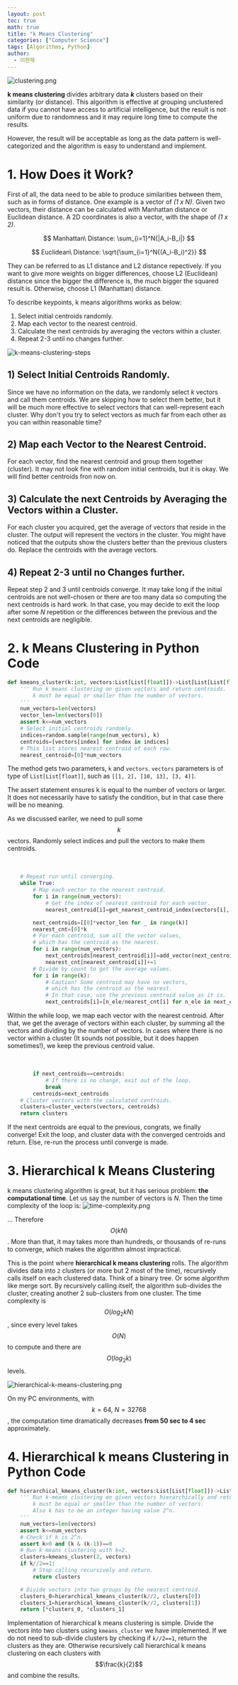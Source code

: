 ```yaml
---
layout: post
toc: true
math: true
title: "k Means Clustering"
categories: ["Computer Science"]
tags: [Algorithms, Python]
author:
  - 이현재
---
```


![clustering.png](/img/2021-12-18-k-means-clustering/clustering.png)

**k means clustering** divides arbitrary data ***k*** clusters
based on their similarity (or distance). This algorithm is effective at
grouping unclustered data if you cannot have access to artificial
intelligence, but the result is not uniform due to randomness
and it may require long time to compute the results.
<!--more-->

However, the result will be acceptable as long as the data pattern is
well-categorized and the algorithm is easy to understand and implement.

# 1. How Does it Work?
First of all, the data need to be able to produce similarities between them,
such as in forms of distance. One example is a vector of *(1 x N)*.
Given two vectors, their distance can be calculated with
Manhattan distance or Euclidean distance.
A 2D coordinates is also a vector, with the shape of *(1 x 2)*.

$$
Manhattan\ Distance: \sum_{i=1}^N{|A_i-B_i|}
$$

$$
Euclidean\ Distance: \sqrt{\sum_{i=1}^N{(A_i-B_i)^2}}
$$

They can be referred to as L1 distance and L2 distance repectively.
If you want to give more weights on bigger differences, choose
L2 (Euclidean) distance since the bigger the difference is,
the much bigger the squared result is.
Otherwise, choose L1 (Manhattan) distance.

To describe keypoints, k means algorithms works as below:
1. Select initial centroids randomly.
2. Map each vector to the nearest centroid.
3. Calculate the next centroids by averaging the vectors within a cluster.
4. Repeat 2-3 until no changes further.

![k-means-clustering-steps](/img/2021-12-18-k-means-clustering/k-means-clustering-steps.png)

## 1) Select Initial Centroids Randomly.
Since we have no information on the data, we randomly select
*k* vectors and call them centroids. We are skipping how to select them better,
but it will be much more effective to select vectors
that can well-represent each cluster. Why don't you try to select vectors as
much far from each other as you can within reasonable time?

## 2) Map each Vector to the Nearest Centroid.
For each vector, find the nearest centroid and group them together (cluster).
It may not look fine with random initial centroids, but it is okay.
We will find better centroids fron now on.

## 3) Calculate the next Centroids by Averaging the Vectors within a Cluster.
For each cluster you acquired, get the average of vectors that reside in
the cluster. The output will represent the vectors in the cluster.
You might have noticed that the outputs show the clusters better than
the previous clusters do. Replace the centroids with the average vectors.

## 4) Repeat 2-3 until no Changes further.
Repeat step 2 and 3 until centroids converge. It may take long if the initial
centroids are not well-chosen or there are too many data so computing the
next centroids is hard work. In that case, you may decide to exit the loop
after some *N* repetition or the differences between the previous and
the next centroids are negligible.

# 2. k Means Clustering in Python Code
``` python
def kmeans_cluster(k:int, vectors:List[List[float]])->List[List[List[float]]]:
    ''' Run k means clustering on given vectors and return centroids.
        k must be equal or smaller than the number of vectors.
    '''
    num_vectors=len(vectors)
    vector_len=len(vectors[0])
    assert k<=num_vectors
    # Select initial centroids randomly.
    indices=random.sample(range(num_vectors), k)
    centroids=[vectors[index] for index in indices]
    # This list stores nearest centroid of each row.
    nearest_centroid=[0]*num_vectors

```

The method gets two parameters, `k` and `vectors`. `vectors` parameters is
of type of `List[List[float]]`, such as `[[1, 2], [10, 13], [3, 4]]`.

The assert statement ensures k is equal to the number of vectors or larger.
It does not necessarily have to satisfy the condition, but in that case
there will be no meaning.

As we discussed eariler, we need to pull some $$k$$ vectors. 
Randomly select indices and pull the vectors to make them centroids.
<br>
<br>
<br>

``` python
    # Repeat run until converging.
    while True:
        # Map each vector to the nearest centroid.
        for i in range(num_vectors):
            # Get the index of nearest centroid for each vector.
            nearest_centroid[i]=get_nearest_centroid_index(vectors[i], centroids)

        next_centroids=[[0]*vector_len for _ in range(k)]
        nearest_cnt=[0]*k
        # For each centroid, sum all the vector values,
        # which has the centroid as the nearest.
        for i in range(num_vectors):
            next_centroids[nearest_centroid[i]]=add_vector(next_centroids[nearest_centroid[i]], vectors[i])
            nearest_cnt[nearest_centroid[i]]+=1
        # Divide by count to get the average values.
        for i in range(k):
            # Caution! Some centroid may have no vectors,
            # which has the centroid as the nearest.
            # In that case, use the previous centroid value as it is.
            next_centroids[i]=[n_ele/nearest_cnt[i] for n_ele in next_centroids[i]] if nearest_cnt[i]!=0 else centroids[i]
```

Within the while loop, we map each vector with the nearest centroid.
After that, we get the average of vectors within each cluster,
by summing all the vectors and dividing by the number of vectors.
In cases where there is no vector within a cluster (It sounds not
possible, but it does happen sometimes!),
we keep the previous centroid value.
<br>
<br>
<br>

``` python
        if next_centroids==centroids:
            # If there is no change, exit out of the loop.
            break
        centroids=next_centroids
    # Cluster vectors with the calculated centroids.
    clusters=cluster_vectors(vectors, centroids)
    return clusters
```

If the next centroids are equal to the previous, congrats,
we finally converge! Exit the loop, and cluster data with
the converged centroids and return. Else, re-run the process
until converge is made.

<!-- 
{% highlight python linenos %}
{% endhighlight %}
 -->

# 3. Hierarchical k Means Clustering
k means clustering algorithm is great, but it has serious
problem: **the computational time**. 
Let us say the number of vectors is *N*.
Then the time complexity of the loop is:
![time-complexity.png](/img/2021-12-18-k-means-clustering/time-complexity.png)

... Therefore $$O(kN)$$. More than that, it may takes more than
hundreds, or thousands of re-runs to converge, which makes
the algorithm almost impractical.

This is the point where **hierarchical k means clustering** rolls.
The algorithm divides data into `2` clusters (or more but 2
most of the time), recursively calls itself on each clustered data.
Think of a binary tree. Or some algorithm like merge sort.
By recursively calling itself, the algorithm sub-divides the cluster,
creating another 2 sub-clusters from one cluster. The time complexity
is $$O(log_2kN)$$, since every level takes $$O(N)$$
to compute and there are $$O(log_2k)$$ levels.

![hierarchical-k-means-clustering.png](/img/2021-12-18-k-means-clustering/hierarchical-k-means-clustering.png)

On my PC environments, with $$k=64,\ N=32768$$, the computation time
dramatically decreases **from 50 sec to 4 sec** approximately.

# 4. Hierarchical k means Clustering in Python Code
``` python
def hierarchical_kmeans_cluster(k:int, vectors:List[List[float]])->List[List[List[float]]]:
    ''' Run k-means clustering on given vectors hierarchically and return.
        k must be equal or smaller than the number of vectors.
        Also k has to be an integer having value 2^n.
    '''
    num_vectors=len(vectors)
    assert k<=num_vectors
    # Check if k is 2^n.
    assert k>0 and (k & (k-1))==0
    # Run k means clustering with k=2.
    clusters=kmeans_cluster(2, vectors)
    if k//2==1:
        # Stop calling recursively and return.
        return clusters

    # Divide vectors into two groups by the nearest centroid.
    clusters_0=hierarchical_kmeans_cluster(k//2, clusters[0])
    clusters_1=hierarchical_kmeans_cluster(k//2, clusters[1])
    return [*clusters_0, *clusters_1]
```

Implementation of hierarchical k means clustering is simple.
Divide the vectors into two clusters using `kmeans_cluster`
we have implemented. If we do not need to sub-divide clusters
by checking if `k//2==1`, return the clusters as they are.
Otherwise recursively call hierarchical k means clustering on
each clusters with $$\frac{k}{2}$$ and combine the results.